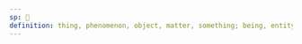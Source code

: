 ```yaml
---
sp: 󱤌
definition: thing, phenomenon, object, matter, something; being, entity
---
```

<!-- everything and everyone is ijo. it's the most generic term possible. ijo is essentially like a placeholder where more specific words would normally go. "ijo li ijo e ijo" means "something did something to something".

ijo is also great as a neutral term to refer to others. lots of people don't identify with jan, and it varies how narrow people's jan usage is, so the safer bet is to use ijo to others when you don't know what else to use. be nice to people and refer to them how they want to be referred to. -->